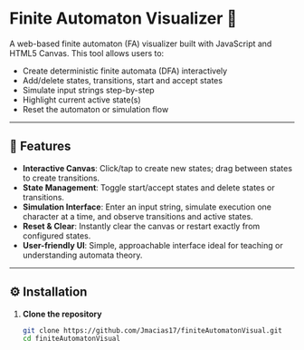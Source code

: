 # Finite Automaton Visualizer 🎯

A web-based finite automaton (FA) visualizer built with JavaScript and HTML5 Canvas. This tool allows users to:

- Create deterministic finite automata (DFA) interactively
- Add/delete states, transitions, start and accept states
- Simulate input strings step-by-step
- Highlight current active state(s)
- Reset the automaton or simulation flow

---

## 🚀 Features

- **Interactive Canvas**: Click/tap to create new states; drag between states to create transitions.
- **State Management**: Toggle start/accept states and delete states or transitions.
- **Simulation Interface**: Enter an input string, simulate execution one character at a time, and observe transitions and active states.
- **Reset & Clear**: Instantly clear the canvas or restart exactly from configured states.
- **User-friendly UI**: Simple, approachable interface ideal for teaching or understanding automata theory.

---

## ⚙️ Installation

1. **Clone the repository**  
   ```bash
   git clone https://github.com/Jmacias17/finiteAutomatonVisual.git
   cd finiteAutomatonVisual
